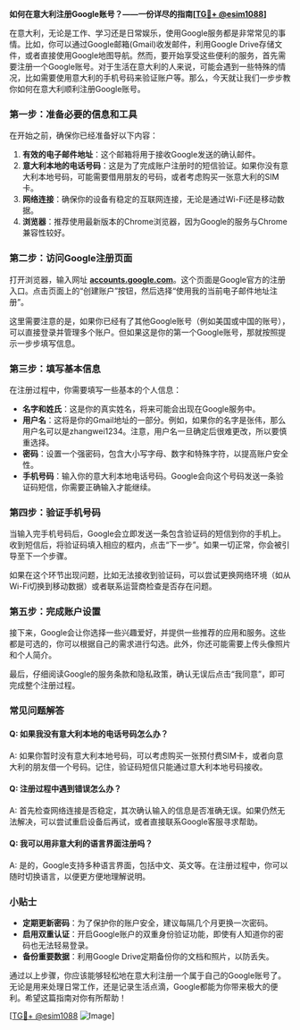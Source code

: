 **如何在意大利注册Google账号？——一份详尽的指南[[TG💪+ @esim1088](https://t.me/s/esim1088)]**

在意大利，无论是工作、学习还是日常娱乐，使用Google服务都是非常常见的事情。比如，你可以通过Google邮箱(Gmail)收发邮件，利用Google Drive存储文件，或者直接使用Google地图导航。然而，要开始享受这些便利的服务，首先需要注册一个Google账号。对于生活在意大利的人来说，可能会遇到一些特殊的情况，比如需要使用意大利的手机号码来验证账户等。那么，今天就让我们一步步教你如何在意大利顺利注册Google账号。

### 第一步：准备必要的信息和工具

在开始之前，确保你已经准备好以下内容：

1. **有效的电子邮件地址**：这个邮箱将用于接收Google发送的确认邮件。
2. **意大利本地的电话号码**：这是为了完成账户注册时的短信验证。如果你没有意大利本地号码，可能需要借用朋友的号码，或者考虑购买一张意大利的SIM卡。
3. **网络连接**：确保你的设备有稳定的互联网连接，无论是通过Wi-Fi还是移动数据。
4. **浏览器**：推荐使用最新版本的Chrome浏览器，因为Google的服务与Chrome兼容性较好。

### 第二步：访问Google注册页面

打开浏览器，输入网址 **[accounts.google.com](http://accounts.google.com)**。这个页面是Google官方的注册入口。点击页面上的“创建账户”按钮，然后选择“使用我的当前电子邮件地址注册”。

这里需要注意的是，如果你已经有了其他Google账号（例如美国或中国的账号），可以直接登录并管理多个账户。但如果这是你的第一个Google账号，那就按照提示一步步填写信息。

### 第三步：填写基本信息

在注册过程中，你需要填写一些基本的个人信息：

- **名字和姓氏**：这是你的真实姓名，将来可能会出现在Google服务中。
- **用户名**：这将是你的Gmail地址的一部分。例如，如果你的名字是张伟，那么用户名可以是zhangwei1234。注意，用户名一旦确定后很难更改，所以要慎重选择。
- **密码**：设置一个强密码，包含大小写字母、数字和特殊字符，以提高账户安全性。
- **手机号码**：输入你的意大利本地电话号码。Google会向这个号码发送一条验证码短信，你需要正确输入才能继续。

### 第四步：验证手机号码

当输入完手机号码后，Google会立即发送一条包含验证码的短信到你的手机上。收到短信后，将验证码填入相应的框内，点击“下一步”。如果一切正常，你会被引导至下一个步骤。

如果在这个环节出现问题，比如无法接收到验证码，可以尝试更换网络环境（如从Wi-Fi切换到移动数据）或者联系运营商检查是否存在问题。

### 第五步：完成账户设置

接下来，Google会让你选择一些兴趣爱好，并提供一些推荐的应用和服务。这些都是可选的，你可以根据自己的需求进行勾选。此外，你还可能需要上传头像照片和个人简介。

最后，仔细阅读Google的服务条款和隐私政策，确认无误后点击“我同意”，即可完成整个注册过程。

### 常见问题解答

#### Q: 如果我没有意大利本地的电话号码怎么办？
A: 如果你暂时没有意大利本地号码，可以考虑购买一张预付费SIM卡，或者向意大利的朋友借一个号码。记住，验证码短信只能通过意大利本地号码接收。

#### Q: 注册过程中遇到错误怎么办？
A: 首先检查网络连接是否稳定，其次确认输入的信息是否准确无误。如果仍然无法解决，可以尝试重启设备后再试，或者直接联系Google客服寻求帮助。

#### Q: 我可以用非意大利的语言界面注册吗？
A: 是的，Google支持多种语言界面，包括中文、英文等。在注册过程中，你可以随时切换语言，以便更方便地理解说明。

### 小贴士

- **定期更新密码**：为了保护你的账户安全，建议每隔几个月更换一次密码。
- **启用双重认证**：开启Google账户的双重身份验证功能，即使有人知道你的密码也无法轻易登录。
- **备份重要数据**：利用Google Drive定期备份你的文档和照片，以防丢失。

通过以上步骤，你应该能够轻松地在意大利注册一个属于自己的Google账号了。无论是用来处理日常工作，还是记录生活点滴，Google都能为你带来极大的便利。希望这篇指南对你有所帮助！

[[TG💪+ @esim1088](https://t.me/s/esim1088) ![Image](https://i.postimg.cc/4NQfJmqS/Snipaste-2025-05-13-00-14-12.png)]